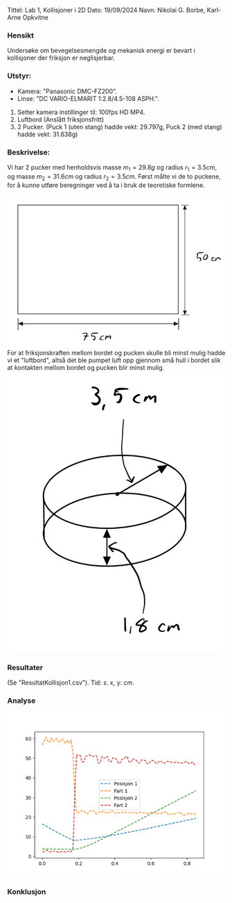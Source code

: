 Tittel: Lab 1, Kollisjoner i 2D
Dato: 19/09/2024
Navn: Nikolai G. Borbe, Karl-Arne Opkvitne

### Hensikt
Undersøke om bevegelsesmengde og mekanisk energi er bevart i kollisjoner der friksjon er neglisjerbar.

### Utstyr:
- Kamera: "Panasonic DMC-FZ200".
- Linse: "DC VARIO-ELMARIT 1:2.8/4.5-108 ASPH.".

1. Setter kamera instillinger til: 100fps HD MP4. 
2. Luftbord (Anslått friksjonsfritt)
3. 2 Pucker. (Puck 1 (uten stang) hadde vekt: 29.797g, Puck 2 (med stang) hadde vekt: 31.638g)


### Beskrivelse:

Vi har 2 pucker med henholdsvis masse $m_1=29.8 g$ og radius $r_1 = 3.5 cm$, og masse $m_2=31.6 cm$ og radius $r_2=3.5 cm$. Først målte vi de to puckene, for å kunne utføre beregninger ved å ta i bruk de teoretiske formlene.

![Diagram over bord](./images/bord.jpg "Diagram over bord")
For at friksjonskraften mellom bordet og pucken skulle bli minst mulig hadde vi et "luftbord", altså det ble pumpet luft opp gjennom små hull i bordet slik at kontakten mellom bordet og pucken blir minst mulig. 
![Diagram til puck](./images/puck.jpg "Diagram til puck")

### Resultater
(Se "ResultatKollisjon1.csv").
Tid: *s*.
x, y: *cm*.

### Analyse
![figure_1](./images/Figure_1.png)

### Konklusjon